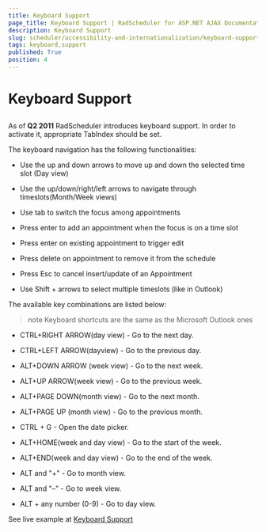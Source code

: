 ```yaml
---
title: Keyboard Support
page_title: Keyboard Support | RadScheduler for ASP.NET AJAX Documentation
description: Keyboard Support
slug: scheduler/accessibility-and-internationalization/keyboard-support
tags: keyboard,support
published: True
position: 4
---
```


# Keyboard Support



## 

As of **Q2 2011** RadScheduler introduces keyboard support. In order to activate it, appropriate TabIndex should be set.

The keyboard navigation has the following functionalities:

* Use the up and down arrows to move up and down the selected time slot (Day view)

* Use the up/down/right/left arrows to navigate through timeslots(Month/Week views)

* Use tab to switch the focus among appointments

* Press enter to add an appointment when the focus is on a time slot

* Press enter on existing appointment to trigger edit

* Press delete on appointment to remove it from the schedule

* Press Esc to cancel insert/update of an Appointment

* Use Shift + arrows to select multiple timeslots (like in Outlook)

The available key combinations are listed below:

>note Keyboard shortcuts are the same as the Microsoft Outlook ones
>


* CTRL+RIGHT ARROW(day view) - Go to the next day.

* CTRL+LEFT ARROW(dayview) - Go to the previous day.

* ALT+DOWN ARROW (week view) - Go to the next week.

* ALT+UP ARROW(week view) - Go to the previous week.

* ALT+PAGE DOWN(month view) - Go to the next month.

* ALT+PAGE UP (month view) - Go to the previous month.

* CTRL + G - Open the date picker.

* ALT+HOME(week and day view) - Go to the start of the week.

* ALT+END(week and day view) - Go to the end of the week.

* ALT and "+" - Go to month view.

* ALT and "–" - Go to week view.

* ALT + any number (0-9) - Go to day view.

See live example at [Keyboard Support](http://demos.telerik.com/aspnet-ajax/scheduler/examples/keyboardsupport/defaultcs.aspx)
